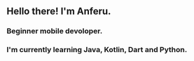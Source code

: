 ## Hello there! I'm Anferu.
### Beginner mobile devoloper.

### I'm currently learning Java, Kotlin, Dart and Python.
<!--


Here are some ideas to get you started:

- 🌱 I’m currently learning Java, Python, Dart and Flutter 
-->
